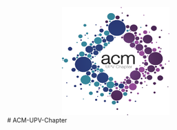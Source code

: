 <center><img src="https://github.com/SrVladyslav/ACM-UPV-Chapter/blob/master/BACK-END/src/public/img/logo.png?raw=true" alt="Logo" width="250" height="250" /></center>
# ACM-UPV-Chapter
